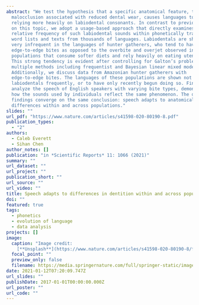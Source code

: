 ```yaml
---
abstract: "We test the hypothesis that a specific anatomical feature, the dental
  malocclusion associated with reduced dental wear, causes languages to adapt by
  relying more heavily on labiodental consonants. In contrast to previous work
  on this topic, we adopt a usage-based approach that directly examines the
  relative frequency of such labiodental sounds within phonetically transcribed
  word lists and texts from thousands of languages. Labiodentals are shown to be
  very infrequent in the languages of hunter gatherers, who tend to have
  edge-to-edge bites as opposed to the overbite and overjet observed in
  populations that consume softer diets and rely heavily on eating utensils.
  This strong tendency is evident after controlling for Galton’s problem via
  multiple methods including frequentist and Bayesian linear mixed modeling.
  Additionally, we discuss data from Amazonian hunter gatherers with
  edge-to-edge bites. The languages of these populations are shown not to use
  labiodentals frequently, or to have only recently begun doing so. Finally, we
  analyze the speech of English speakers with varying bite types, demonstrating
  how the sounds used by individuals reflect the same phenomenon. The diverse
  findings converge on the same conclusion: speech adapts to anatomical
  differences within and across populations."
slides: ""
url_pdf: "https://www.nature.com/articles/s41598-020-80190-8.pdf"
publication_types:
  - "2"
authors:
  - Caleb Everett
  - Sihan Chen
author_notes: []
publication: "in *Scientific Reports* 11: 1066 (2021)"
summary: ""
url_dataset: ""
url_project: ""
publication_short: ""
url_source: ""
url_video: ""
title: Speech adapts to differences in dentition within and across populations
doi: ""
featured: true
tags:
  - phonetics
  - evolution of language
  - data analysis
projects: []
image:
  caption: "Image credit:
    [**Unsplash**](https://www.nature.com/articles/s41598-020-80190-8/figures/2\)"
  focal_point: ""
  preview_only: false
  filename: https://media.springernature.com/full/springer-static/image/art%3A10.1038%2Fs41598-020-80190-8/MediaObjects/41598_2020_80190_Fig2_HTML.png?as=webp
date: 2021-01-12T07:20:09.747Z
url_slides: ""
publishDate: 2017-01-01T00:00:00.000Z
url_poster: ""
url_code: ""
---
```

